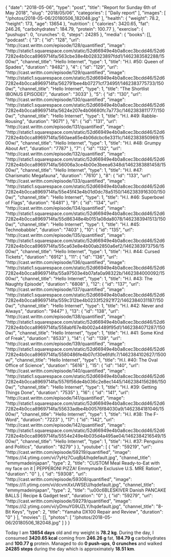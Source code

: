 {
    "date": "2018-05-06",
    "type": "post",
    "title": "Report for Sunday 6th of May 2018",
    "slug": "2018\/05\/06",
    "categories": [
        "Daily report"
    ],
    "images": [
        "\/photos\/2018-05-06\/20180506_182048.jpg"
    ],
    "health": {
        "weight": 78.2,
        "height": 173,
        "age": 13654
    },
    "nutrition": {
        "calories": 3420.65,
        "fat": 246.26,
        "carbohydrates": 184.79,
        "protein": 100.77
    },
    "exercise": {
        "pushups": 0,
        "crunches": 0,
        "steps": 24285
    },
    "media": {
        "books": [],
        "podcast": {
            "3": {
                "id": "128",
                "url": "http:\/\/cast.writtn.com\/episode\/128\/quantified",
                "image": "http:\/\/static1.squarespace.com\/static\/52d66949e4b0a8cec3bcdd46\/52d67282e4b0cca8969714fa\/563cbe38e4b028323897fdd1\/1462383582288\/1500w\/",
                "channel_title": "Hello Internet",
                "type": 1,
                "title": "H.I. #50: Queen of Spades",
                "duration": "9482"
            },
            "4": {
                "id": "129",
                "url": "http:\/\/cast.writtn.com\/episode\/129\/quantified",
                "image": "http:\/\/static1.squarespace.com\/static\/52d66949e4b0a8cec3bcdd46\/52d67282e4b0cca8969714fa\/562791bee4b07271cf73495f\/1462383775733\/1500w\/",
                "channel_title": "Hello Internet",
                "type": 1,
                "title": "The Shortlist (BONUS EPISODE)",
                "duration": "3033"
            },
            "5": {
                "id": "130",
                "url": "http:\/\/cast.writtn.com\/episode\/130\/quantified",
                "image": "http:\/\/static1.squarespace.com\/static\/52d66949e4b0a8cec3bcdd46\/52d67282e4b0cca8969714fa\/5624e207e4b06680fc7a773c\/1462383811777\/1500w\/",
                "channel_title": "Hello Internet",
                "type": 1,
                "title": "H.I. #49: Rabble-Rousing",
                "duration": "9071"
            },
            "6": {
                "id": "131",
                "url": "http:\/\/cast.writtn.com\/episode\/131\/quantified",
                "image": "http:\/\/static1.squarespace.com\/static\/52d66949e4b0a8cec3bcdd46\/52d67282e4b0cca8969714fa\/560aea65e4b06dcbc6e3311c\/1462383850969\/1500w\/",
                "channel_title": "Hello Internet",
                "type": 1,
                "title": "H.I. #48: Grumpy About Art",
                "duration": "7787"
            },
            "7": {
                "id": "132",
                "url": "http:\/\/cast.writtn.com\/episode\/132\/quantified",
                "image": "http:\/\/static1.squarespace.com\/static\/52d66949e4b0a8cec3bcdd46\/52d67282e4b0cca8969714fa\/56006a3ce4b00e3beea6348d\/1462383881458\/1500w\/",
                "channel_title": "Hello Internet",
                "type": 1,
                "title": "H.I. #47: Charismatic Megafauna",
                "duration": "7610"
            },
            "8": {
                "id": "133",
                "url": "http:\/\/cast.writtn.com\/episode\/133\/quantified",
                "image": "http:\/\/static1.squarespace.com\/static\/52d66949e4b0a8cec3bcdd46\/52d67282e4b0cca8969714fa\/55e45f43e4b01d0dc78a5150\/1462383916300\/1500w\/",
                "channel_title": "Hello Internet",
                "type": 1,
                "title": "H.I. #46: Superbowl of Flags",
                "duration": "6481"
            },
            "9": {
                "id": "134",
                "url": "http:\/\/cast.writtn.com\/episode\/134\/quantified",
                "image": "http:\/\/static1.squarespace.com\/static\/52d66949e4b0a8cec3bcdd46\/52d67282e4b0cca8969714fa\/55d86348e4b0151a08da8078\/1462383941513\/1500w\/",
                "channel_title": "Hello Internet",
                "type": 1,
                "title": "H.I. #45: Technobabble",
                "duration": "7403"
            },
            "10": {
                "id": "135",
                "url": "http:\/\/cast.writtn.com\/episode\/135\/quantified",
                "image": "http:\/\/static1.squarespace.com\/static\/52d66949e4b0a8cec3bcdd46\/52d67282e4b0cca8969714fa\/55ca63e8e4b00ab2850a6ef2\/1462383973756\/1500w\/",
                "channel_title": "Hello Internet",
                "type": 1,
                "title": "H.I. #44: Cursed Tickets",
                "duration": "6912"
            },
            "11": {
                "id": "136",
                "url": "http:\/\/cast.writtn.com\/episode\/136\/quantified",
                "image": "http:\/\/static1.squarespace.com\/static\/52d66949e4b0a8cec3bcdd46\/52d67282e4b0cca8969714fa\/55a97503e4b07afa0a98322b\/1462384000092\/1500w\/",
                "channel_title": "Hello Internet",
                "type": 1,
                "title": "H.I. #43: The Naughty Episode",
                "duration": "6808"
            },
            "12": {
                "id": "137",
                "url": "http:\/\/cast.writtn.com\/episode\/137\/quantified",
                "image": "http:\/\/static1.squarespace.com\/static\/52d66949e4b0a8cec3bcdd46\/52d67282e4b0cca8969714fa\/559c312be4b0233f52921f72\/1462384031187\/1500w\/",
                "channel_title": "Hello Internet",
                "type": 1,
                "title": "H.I. #42: Never and Always",
                "duration": "9447"
            },
            "13": {
                "id": "138",
                "url": "http:\/\/cast.writtn.com\/episode\/138\/quantified",
                "image": "http:\/\/static1.squarespace.com\/static\/52d66949e4b0a8cec3bcdd46\/52d67282e4b0cca8969714fa\/558abf67e4b002a4489f95d1\/1462384071287\/1500w\/",
                "channel_title": "Hello Internet",
                "type": 1,
                "title": "H.I. #41: Some Kind of Freak",
                "duration": "8533"
            },
            "14": {
                "id": "139",
                "url": "http:\/\/cast.writtn.com\/episode\/139\/quantified",
                "image": "http:\/\/static1.squarespace.com\/static\/52d66949e4b0a8cec3bcdd46\/52d67282e4b0cca8969714fa\/5580486fe4b07cf30e6fdfc7\/1462384102627\/1500w\/",
                "channel_title": "Hello Internet",
                "type": 1,
                "title": "H.I. #40: The Oval Office of Science",
                "duration": "5616"
            },
            "15": {
                "id": "140",
                "url": "http:\/\/cast.writtn.com\/episode\/140\/quantified",
                "image": "http:\/\/static1.squarespace.com\/static\/52d66949e4b0a8cec3bcdd46\/52d67282e4b0cca8969714fa\/5576f56de4b036c2e8ec1445\/1462384156286\/1500w\/",
                "channel_title": "Hello Internet",
                "type": 1,
                "title": "H.I. #39: Getting Things Done",
                "duration": "7535"
            },
            "16": {
                "id": "141",
                "url": "http:\/\/cast.writtn.com\/episode\/141\/quantified",
                "image": "http:\/\/static1.squarespace.com\/static\/52d66949e4b0a8cec3bcdd46\/52d67282e4b0cca8969714fa\/55633adbe4b00576f84030a9\/1462384181046\/1500w\/",
                "channel_title": "Hello Internet",
                "type": 1,
                "title": "H.I. #38: The F-Word",
                "duration": "7223"
            },
            "17": {
                "id": "142",
                "url": "http:\/\/cast.writtn.com\/episode\/142\/quantified",
                "image": "http:\/\/static1.squarespace.com\/static\/52d66949e4b0a8cec3bcdd46\/52d67282e4b0cca8969714fa\/5554e249e4b035d4a495ae04\/1462384216549\/1500w\/",
                "channel_title": "Hello Internet",
                "type": 1,
                "title": "H.I. #37: Penguins and Politics",
                "duration": "8279"
            }
        },
        "youtube": [
            {
                "id": "59219",
                "url": "http:\/\/cast.writtn.com\/episode\/59219\/quantified",
                "image": "https:\/\/i4.ytimg.com\/vi\/7yHz7CuqBj4\/hqdefault.jpg",
                "channel_title": "emmymadeinjapan",
                "type": 2,
                "title": "CUSTOM Meal Ready-to-Eat with my face on it | PEPPERONI PIZZA! Emmymade Exclusive U.S. MRE Ration",
                "duration": "0"
            },
            {
                "id": "59308",
                "url": "http:\/\/cast.writtn.com\/episode\/59308\/quantified",
                "image": "https:\/\/i1.ytimg.com\/vi\/dcvmXxUWSEU\/hqdefault.jpg",
                "channel_title": "emmymadeinjapan",
                "type": 2,
                "title": "\u00c6BLESKIVER Danish PANCAKE BALLS | Recipe & Gadget test",
                "duration": "0"
            },
            {
                "id": "59279",
                "url": "http:\/\/cast.writtn.com\/episode\/59279\/quantified",
                "image": "https:\/\/i2.ytimg.com\/vi\/yDmuYG9UZLY\/hqdefault.jpg",
                "channel_title": "8-Bit Keys",
                "type": 2,
                "title": "Yamaha DX100 Repair and Review",
                "duration": "0"
            }
        ],
        "movies": [],
        "photos": [
            "\/photos\/2018-05-06\/20180506_182048.jpg"
        ]
    }
}

Today I am <strong>13654 days</strong> old and my weight is <strong>78.2 kg</strong>. During the day, I consumed <strong>3420.65 kcal</strong> coming from <strong>246.26 g</strong> fat, <strong>184.79 g</strong> carbohydrates and <strong>100.77 g</strong> protein. Managed to do <strong>0 push-ups</strong>, <strong>0 crunches</strong> and walked <strong>24285 steps</strong> during the day which is approximately <strong>18.51 km</strong>.